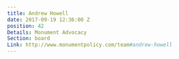 ```yaml
---
title: Andrew Howell
date: 2017-09-19 12:36:00 Z
position: 42
Details: Monument Advocacy
Section: board
Link: http://www.monumentpolicy.com/team#andrew-howell
---
```


